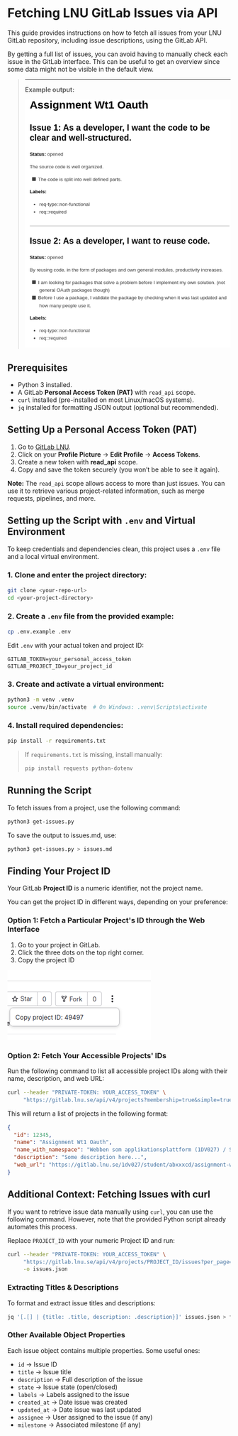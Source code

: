 # Fetching LNU GitLab Issues via API

This guide provides instructions on how to fetch all issues from your LNU GitLab repository, including issue descriptions, using the GitLab API.

By getting a full list of issues, you can avoid having to manually check each issue in the GitLab interface. This can be useful to get an overview since some data might not be visible in the default view.

> ---
> **Example output:**
>
> ![Output Showcase](assets/output_showcase.png)

## Prerequisites
- Python 3 installed.
- A GitLab **Personal Access Token (PAT)** with `read_api` scope.
- `curl` installed (pre-installed on most Linux/macOS systems).
- `jq` installed for formatting JSON output (optional but recommended).

## Setting Up a Personal Access Token (PAT)
1. Go to [GitLab LNU](https://gitlab.lnu.se/).
2. Click on your **Profile Picture** → **Edit Profile** → **Access Tokens**.
3. Create a new token with **read_api** scope.
4. Copy and save the token securely (you won’t be able to see it again).

**Note:** The `read_api` scope allows access to more than just issues. You can use it to retrieve various project-related information, such as merge requests, pipelines, and more.

## Setting up the Script with `.env` and Virtual Environment

To keep credentials and dependencies clean, this project uses a `.env` file and a local virtual environment.

### 1. Clone and enter the project directory:
```sh
git clone <your-repo-url>
cd <your-project-directory>
```

### 2. Create a `.env` file from the provided example:
```sh
cp .env.example .env
```
Edit `.env` with your actual token and project ID:
```
GITLAB_TOKEN=your_personal_access_token
GITLAB_PROJECT_ID=your_project_id
```

### 3. Create and activate a virtual environment:
```sh
python3 -m venv .venv
source .venv/bin/activate  # On Windows: .venv\Scripts\activate
```

### 4. Install required dependencies:
```sh
pip install -r requirements.txt
```

> If `requirements.txt` is missing, install manually:
> ```sh
> pip install requests python-dotenv
> ```

## Running the Script
To fetch issues from a project, use the following command:

```sh
python3 get-issues.py
```

To save the output to issues.md, use:

```sh
python3 get-issues.py > issues.md
```

## Finding Your Project ID

Your GitLab **Project ID** is a numeric identifier, not the project name.

You can get the project ID in different ways, depending on your preference:

### Option 1: Fetch a Particular Project's ID through the Web Interface
1. Go to your project in GitLab.
2. Click the three dots on the top right corner.
3. Copy the project ID

![Copy project ID from GitLab GUI](assets/project_id.png)

### Option 2: Fetch Your Accessible Projects' IDs
Run the following command to list all accessible project IDs along with their name, description, and web URL:

```sh
curl --header "PRIVATE-TOKEN: YOUR_ACCESS_TOKEN" \
     "https://gitlab.lnu.se/api/v4/projects?membership=true&simple=true" | jq '.[] | {id, name, name_with_namespace, description, web_url}'
```

This will return a list of projects in the following format:

```json
{
  "id": 12345,
  "name": "Assignment Wt1 Oauth",
  "name_with_namespace": "Webben som applikationsplattform (1DV027) / Student Projects / abxxxcd / Assignment Wt1 Oauth",
  "description": "Some description here...",
  "web_url": "https://gitlab.lnu.se/1dv027/student/abxxxcd/assignment-wt1-oauth"
}
```

## Additional Context: Fetching Issues with curl
If you want to retrieve issue data manually using `curl`, you can use the following command. However, note that the provided Python script already automates this process.

Replace `PROJECT_ID` with your numeric Project ID and run:

```sh
curl --header "PRIVATE-TOKEN: YOUR_ACCESS_TOKEN" \
     "https://gitlab.lnu.se/api/v4/projects/PROJECT_ID/issues?per_page=100" \
     -o issues.json
```

### Extracting Titles & Descriptions
To format and extract issue titles and descriptions:

```sh
jq '[.[] | {title: .title, description: .description}]' issues.json > formatted_issues.json
```

### Other Available Object Properties
Each issue object contains multiple properties. Some useful ones:

- `id` → Issue ID
- `title` → Issue title
- `description` → Full description of the issue
- `state` → Issue state (open/closed)
- `labels` → Labels assigned to the issue
- `created_at` → Date issue was created
- `updated_at` → Date issue was last updated
- `assignee` → User assigned to the issue (if any)
- `milestone` → Associated milestone (if any)
